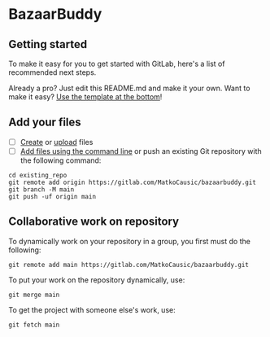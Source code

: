 # BazaarBuddy



## Getting started

To make it easy for you to get started with GitLab, here's a list of recommended next steps.

Already a pro? Just edit this README.md and make it your own. Want to make it easy? [Use the template at the bottom](#editing-this-readme)!

## Add your files

- [ ] [Create](https://docs.gitlab.com/ee/user/project/repository/web_editor.html#create-a-file) or [upload](https://docs.gitlab.com/ee/user/project/repository/web_editor.html#upload-a-file) files
- [ ] [Add files using the command line](https://docs.gitlab.com/ee/gitlab-basics/add-file.html#add-a-file-using-the-command-line) or push an existing Git repository with the following command:

```
cd existing_repo
git remote add origin https://gitlab.com/MatkoCausic/bazaarbuddy.git
git branch -M main
git push -uf origin main
```

## Collaborative work on repository

To dynamically work on your repository in a group, you first must do the following:

```
git remote add main https://gitlab.com/MatkoCausic/bazaarbuddy.git
```

To put your work on the repository dynamically, use:

```
git merge main
```

To get the project with someone else's work, use:

```
git fetch main
```